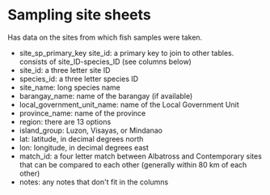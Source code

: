 # Sampling site sheets

Has data on the sites from which fish samples were taken.

* site_sp_primary_key	site_id: a primary key to join to other tables. consists of site_ID-species_ID (see columns below)
* site_id: a three letter site ID
* species_id: a three letter species ID
* site_name: long species name
* barangay_name: name of the barangay (if available)
* local_government_unit_name: name of the Local Government Unit
* province_name: name of the province
* region:  there are 13 options
* island_group: Luzon, Visayas, or Mindanao
* lat: latitude, in decimal degrees north
* lon: longitude, in decimal degrees east
* match_id: a four letter match between Albatross and Contemporary sites that can be compared to each other (generally within 80 km of each other)
* notes: any notes that don't fit in the columns

